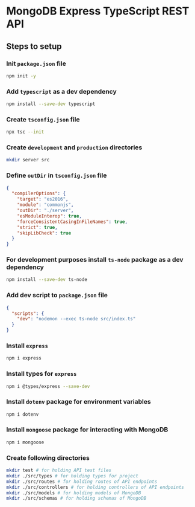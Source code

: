 # MongoDB Express TypeScript REST API

## Steps to setup

### Init `package.json` file

```sh
npm init -y
```

### Add `typescript` as a dev dependency

```sh
npm install --save-dev typescript
```

### Create `tsconfig.json` file

```sh
npx tsc --init
```

### Create `development` and `production` directories

```sh
mkdir server src
```

### Define `outDir` in `tsconfig.json` file

```json
{
  "compilerOptions": {
    "target": "es2016",
    "module": "commonjs",
    "outDir": "./server",
    "esModuleInterop": true,
    "forceConsistentCasingInFileNames": true,
    "strict": true,
    "skipLibCheck": true
  }
}
```

### For development purposes install `ts-node` package as a dev dependency

```sh
npm install --save-dev ts-node
```

### Add dev script to `package.json` file

```json
{
  "scripts": {
    "dev": "nodemon --exec ts-node src/index.ts"
  }
}
```

### Install `express`

```sh
npm i express
```

### Install types for `express`

```sh
npm i @types/express --save-dev
```

### Install `dotenv` package for environment variables

```sh
npm i dotenv
```

### Install `mongoose` package for interacting with MongoDB

```sh
npm i mongoose
```

### Create following directories

```sh
mkdir test # for holding API test files
mkdir ./src/types # for holding types for project
mkdir ./src/routes # for holding routes of API endpoints
mkdir ./src/controllers # for holding controllers of API endpoints
mkdir ./src/models # for holding models of MongoDB
mkdir ./src/schemas # for holding schemas of MongoDB
```
